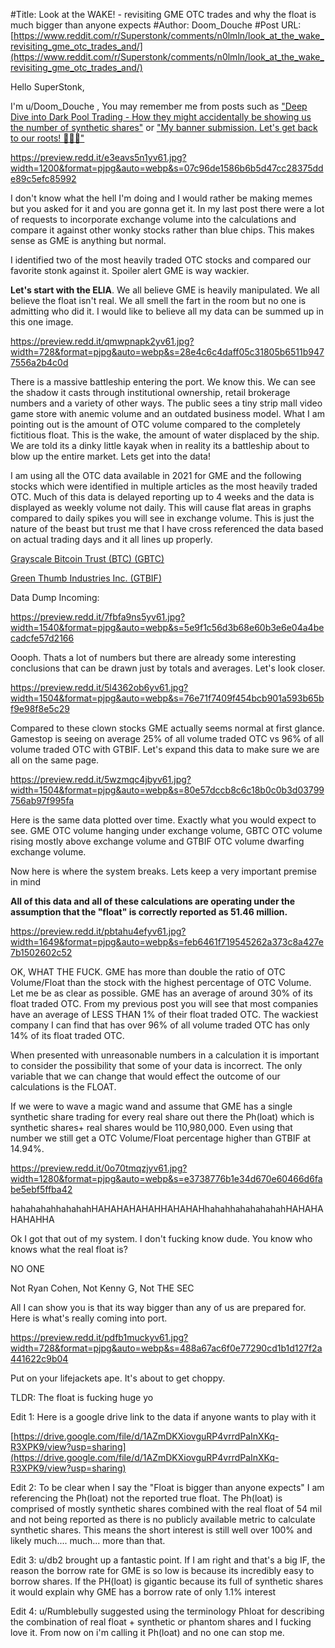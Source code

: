 #Title: Look at the WAKE! - revisiting GME OTC trades and why the float is much bigger than anyone expects
#Author: Doom_Douche
#Post URL: [https://www.reddit.com/r/Superstonk/comments/n0lmln/look_at_the_wake_revisiting_gme_otc_trades_and/](https://www.reddit.com/r/Superstonk/comments/n0lmln/look_at_the_wake_revisiting_gme_otc_trades_and/)


Hello SuperStonk,

I'm u/Doom_Douche , You may remember me from posts such as ["Deep Dive into Dark Pool Trading - How they might accidentally be showing us the number of synthetic shares"](https://www.reddit.com/r/Superstonk/comments/mv5kbm/deep_dive_into_dark_pool_trading_how_they_might/) or ["My banner submission. Let's get back to our roots! 🦍🤝💪"](https://www.reddit.com/r/Superstonk/comments/mlhwex/my_banner_submission_lets_get_back_to_our_roots/)

https://preview.redd.it/e3eavs5n1yv61.jpg?width=1200&format=pjpg&auto=webp&s=07c96de1586b6b5d47cc28375dde89c5efc85992

I don't know what the hell I'm doing and I would rather be making memes but you asked for it and you are gonna get it. In my last post there were a lot of requests to incorporate exchange volume into the calculations and compare it against other wonky stocks rather than blue chips.  This makes sense as GME is anything but normal.

I identified two of the most heavily traded OTC stocks and compared our favorite stonk against it. Spoiler alert GME is way wackier.

**Let's start with the ELIA**. We all believe GME is heavily manipulated. We all believe the float isn't real. We all smell the fart in the room but no one is admitting who did it. I would like to believe all my data can be summed up in this one image.

https://preview.redd.it/qmwpnapk2yv61.jpg?width=728&format=pjpg&auto=webp&s=28e4c6c4daff05c31805b6511b9477556a2b4c0d

There is a massive battleship entering the port. We know this. We can see the shadow it casts through institutional ownership, retail brokerage numbers and a variety of other ways. The public sees a tiny strip mall video game store with anemic volume and an outdated business model. What I am pointing out is the amount of OTC volume compared to the completely fictitious float.  This is the wake, the amount of water displaced by the ship. We are told its a dinky little kayak when in reality its a battleship about to blow up the entire market.  Lets get into the data!

I am using all the OTC data available in 2021 for GME and the following stocks which were identified in multiple articles as the most heavily traded OTC. Much of this data is delayed reporting up to 4 weeks and the data is displayed as weekly volume not daily. This will cause flat areas in graphs compared to daily spikes you will see in exchange volume. This is just the nature of the beast but trust me that I have cross referenced the data based on actual trading days and it all lines up properly.

[Grayscale Bitcoin Trust (BTC) (GBTC)](https://finance.yahoo.com/quote/GBTC/)

[Green Thumb Industries Inc. (GTBIF)](https://finance.yahoo.com/quote/GTBIF)

Data Dump Incoming:

https://preview.redd.it/7fbfa9ns5yv61.jpg?width=1540&format=pjpg&auto=webp&s=5e9f1c56d3b68e60b3e6e04a4becadcfe57d2166

Oooph. Thats a lot of numbers but there are already some interesting conclusions that can be drawn just by totals and averages. Let's look closer.

https://preview.redd.it/5l4362ob6yv61.jpg?width=1504&format=pjpg&auto=webp&s=76e71f7409f454bcb901a593b65bf9e98f8e5c29

Compared to these clown stocks GME actually seems normal at first glance. Gamestop is seeing on average 25% of all volume traded OTC vs 96% of all volume traded OTC with GTBIF.  Let's expand this data to make sure we are all on the same page.

https://preview.redd.it/5wzmqc4jbyv61.jpg?width=1504&format=pjpg&auto=webp&s=80e57dccb8c6c18b0c0b3d03799756ab97f995fa

Here is the same data plotted over time. Exactly what you would expect to see. GME OTC volume hanging under exchange volume, GBTC OTC volume rising mostly above exchange volume and GTBIF OTC volume dwarfing exchange volume.

Now here is where the system breaks. Lets keep a very important premise in mind

**All of this data and all of these calculations are operating under the assumption that the "float" is correctly reported as 51.46 million.**

https://preview.redd.it/pbtahu4efyv61.jpg?width=1649&format=pjpg&auto=webp&s=feb6461f719545262a373c8a427e7b1502602c52

OK, WHAT THE FUCK. GME has more than double the ratio of OTC Volume/Float than the stock with the highest percentage of OTC Volume. Let me be as clear as possible. GME has an average of around 30% of its float traded OTC. From my previous post you will see that most companies have an average of LESS THAN 1% of their float traded OTC. The wackiest company I can find that has over 96% of all volume traded OTC has only 14% of its float traded OTC.

When presented with unreasonable numbers in a calculation it is important to consider the possibility that some of your data is incorrect. The only variable that we can change that would effect the outcome of our calculations is the FLOAT.

If we were to wave a magic wand and assume that GME has a single synthetic share trading for every real share out there the Ph(loat) which is synthetic shares+ real shares would be 110,980,000. Even using that number we still get a OTC Volume/Float percentage higher than GTBIF at 14.94%.

https://preview.redd.it/0o70tmqzjyv61.jpg?width=1280&format=pjpg&auto=webp&s=e3738776b1e34d670e60466d6fabe5ebf5ffba42

hahahahahhahahahHAHAHAHAHAHHAHAHAHhahahhahahahahahHAHAHAHAHAHHA

Ok I got that out of my system. I don't fucking know dude. You know who knows what the real float is?

NO ONE

Not Ryan Cohen, Not Kenny G, Not THE SEC

All I can show you is that its way bigger than any of us are prepared for. Here is what's really coming into port.

https://preview.redd.it/pdfb1muckyv61.jpg?width=728&format=pjpg&auto=webp&s=488a67ac6f0e77290cd1b1d127f2a441622c9b04

Put on your lifejackets ape. It's about to get choppy.

TLDR: The float is fucking huge yo

Edit 1: Here is a google drive link to the data if anyone wants to play with it

[https://drive.google.com/file/d/1AZmDKXiovguRP4vrrdPaInXKq-R3XPK9/view?usp=sharing](https://drive.google.com/file/d/1AZmDKXiovguRP4vrrdPaInXKq-R3XPK9/view?usp=sharing)

Edit 2: To be clear when I say the "Float is bigger than anyone expects" I am referencing the Ph(loat) not the reported true float. The Ph(loat) is comprised of mostly synthetic shares combined with the real float of 54 mil and not being reported as there is no publicly available metric to calculate synthetic shares. This means the short interest is still well over 100% and likely much.... much... more than that.

Edit 3: u/db2 brought up a fantastic point. If I am right and that's a big IF, the reason the borrow rate for GME is so low is because its incredibly easy to borrow shares. If the PH(loat) is gigantic because its full of synthetic shares it would explain why GME has a borrow rate of only 1.1% interest

Edit 4: u/Rumblebully suggested using the terminology Phloat for describing the combination of real float + synthetic or phantom shares and I fucking love it.  From now on i'm calling it Ph(loat) and no one can stop me.